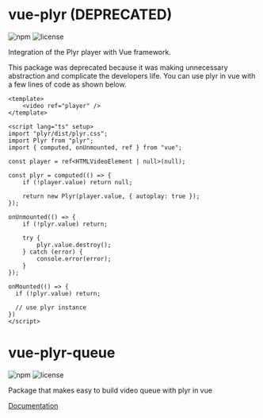 # vue-plyr (DEPRECATED)

![npm](https://badgen.net/npm/v/@mellkam/vue-plyr)
![license](https://badgen.net/npm/license/@mellkam/vue-plyr)

Integration of the Plyr player with Vue framework.

This package was deprecated because it was making unnecessary abstraction and
complicate the developers life. You can use plyr in vue with a few lines of code
as shown below.

```vue
<template>
	<video ref="player" />
</template>

<script lang="ts" setup>
import "plyr/dist/plyr.css";
import Plyr from "plyr";
import { computed, onUnmounted, ref } from "vue";

const player = ref<HTMLVideoElement | null>(null);

const plyr = computed(() => {
	if (!player.value) return null;

	return new Plyr(player.value, { autoplay: true });
});

onUnmounted(() => {
	if (!plyr.value) return;

	try {
		plyr.value.destroy();
	} catch (error) {
		console.error(error);
	}
});

onMounted(() => {
  if (!plyr.value) return;

  // use plyr instance
})
</script>
```

# vue-plyr-queue

![npm](https://img.shields.io/npm/v/@mellkam/vue-plyr-queue?label=npm)
![license](https://badgen.net/npm/license/@mellkam/vue-plyr-queue)

Package that makes easy to build video queue with plyr in vue

[Documentation](https://github.com/MellKam/vue-plyr/blob/main/packages/vue-plyr-queue/README.md)
